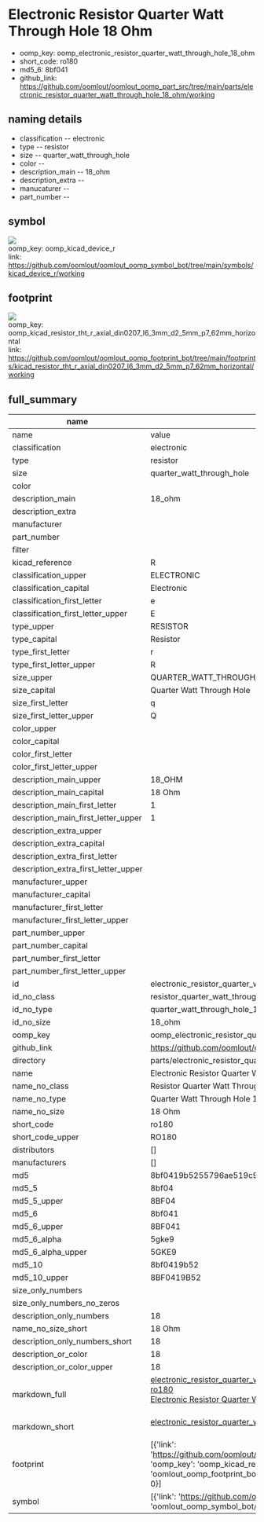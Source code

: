 # Electronic Resistor Quarter Watt Through Hole 18 Ohm

  
* oomp_key: oomp_electronic_resistor_quarter_watt_through_hole_18_ohm 
* short_code: ro180
* md5_6: 8bf041  
* github_link: https://github.com/oomlout/oomlout_oomp_part_src/tree/main/parts/electronic_resistor_quarter_watt_through_hole_18_ohm/working  
## naming details
* classification -- electronic
* type -- resistor
* size -- quarter_watt_through_hole
* color -- 
* description_main -- 18_ohm
* description_extra -- 
* manucaturer -- 
* part_number -- 



## symbol

![](symbol/{index}}/working/working_600.png)  
oomp_key: oomp_kicad_device_r  
link: https://github.com/oomlout/oomlout_oomp_symbol_bot/tree/main/symbols/kicad_device_r/working  

## footprint

![](footprint/{index}/working/working_600.png)  
oomp_key: oomp_kicad_resistor_tht_r_axial_din0207_l6_3mm_d2_5mm_p7_62mm_horizontal  
link: https://github.com/oomlout/oomlout_oomp_footprint_bot/tree/main/footprints/kicad_resistor_tht_r_axial_din0207_l6_3mm_d2_5mm_p7_62mm_horizontal/working  

## full_summary
| name | value | 
| --- | --- | 
| name | value | 
| classification | electronic | 
| type | resistor | 
| size | quarter_watt_through_hole | 
| color |  | 
| description_main | 18_ohm | 
| description_extra |  | 
| manufacturer |  | 
| part_number |  | 
| filter |  | 
| kicad_reference | R | 
| classification_upper | ELECTRONIC | 
| classification_capital | Electronic | 
| classification_first_letter | e | 
| classification_first_letter_upper | E | 
| type_upper | RESISTOR | 
| type_capital | Resistor | 
| type_first_letter | r | 
| type_first_letter_upper | R | 
| size_upper | QUARTER_WATT_THROUGH_HOLE | 
| size_capital | Quarter Watt Through Hole | 
| size_first_letter | q | 
| size_first_letter_upper | Q | 
| color_upper |  | 
| color_capital |  | 
| color_first_letter |  | 
| color_first_letter_upper |  | 
| description_main_upper | 18_OHM | 
| description_main_capital | 18 Ohm | 
| description_main_first_letter | 1 | 
| description_main_first_letter_upper | 1 | 
| description_extra_upper |  | 
| description_extra_capital |  | 
| description_extra_first_letter |  | 
| description_extra_first_letter_upper |  | 
| manufacturer_upper |  | 
| manufacturer_capital |  | 
| manufacturer_first_letter |  | 
| manufacturer_first_letter_upper |  | 
| part_number_upper |  | 
| part_number_capital |  | 
| part_number_first_letter |  | 
| part_number_first_letter_upper |  | 
| id | electronic_resistor_quarter_watt_through_hole_18_ohm | 
| id_no_class | resistor_quarter_watt_through_hole_18_ohm | 
| id_no_type | quarter_watt_through_hole_18_ohm | 
| id_no_size | 18_ohm | 
| oomp_key | oomp_electronic_resistor_quarter_watt_through_hole_18_ohm | 
| github_link | https://github.com/oomlout/oomlout_oomp_part_src/tree/main/parts/electronic_resistor_quarter_watt_through_hole_18_ohm/working | 
| directory | parts/electronic_resistor_quarter_watt_through_hole_18_ohm | 
| name | Electronic Resistor Quarter Watt Through Hole 18 Ohm | 
| name_no_class | Resistor Quarter Watt Through Hole 18 Ohm | 
| name_no_type | Quarter Watt Through Hole 18 Ohm | 
| name_no_size | 18 Ohm | 
| short_code | ro180 | 
| short_code_upper | RO180 | 
| distributors | [] | 
| manufacturers | [] | 
| md5 | 8bf0419b5255796ae519c97ac1b7cec1 | 
| md5_5 | 8bf04 | 
| md5_5_upper | 8BF04 | 
| md5_6 | 8bf041 | 
| md5_6_upper | 8BF041 | 
| md5_6_alpha | 5gke9 | 
| md5_6_alpha_upper | 5GKE9 | 
| md5_10 | 8bf0419b52 | 
| md5_10_upper | 8BF0419B52 | 
| size_only_numbers |  | 
| size_only_numbers_no_zeros |  | 
| description_only_numbers | 18 | 
| name_no_size_short | 18 Ohm | 
| description_only_numbers_short | 18 | 
| description_or_color | 18 | 
| description_or_color_upper | 18 | 
| markdown_full | [electronic_resistor_quarter_watt_through_hole_18_ohm](https://github.com/oomlout/oomlout_oomp_part_src/tree/main/parts/electronic_resistor_quarter_watt_through_hole_18_ohm/working)<br>[ro180](https://github.com/oomlout/oomlout_oomp_part_src/tree/main/parts/electronic_resistor_quarter_watt_through_hole_18_ohm/working)<br>[Electronic Resistor Quarter Watt Through Hole 18 Ohm](https://github.com/oomlout/oomlout_oomp_part_src/tree/main/parts/electronic_resistor_quarter_watt_through_hole_18_ohm/working)<br><br> | 
| markdown_short | [electronic_resistor_quarter_watt_through_hole_18_ohm](https://github.com/oomlout/oomlout_oomp_part_src/tree/main/parts/electronic_resistor_quarter_watt_through_hole_18_ohm/working)<br><br> | 
| footprint | [{'link': 'https://github.com/oomlout/oomlout_oomp_footprint_bot/tree/main/foootprntss/kicad_resistor_tht_r_axial_din0207_l6_3mm_d2_5mm_p7_62mm_horizontal', 'oomp_key': 'oomp_kicad_resistor_tht_r_axial_din0207_l6_3mm_d2_5mm_p7_62mm_horizontal', 'directory': 'oomlout_oomp_footprint_bot/footprints/kicad_resistor_tht_r_axial_din0207_l6_3mm_d2_5mm_p7_62mm_horizontal//working/working.kicad_mod', 'index': 0}] | 
| symbol | [{'link': 'https://github.com/oomlout/oomlout_oomp_symbol_bot/tree/main/symbols/kicad_device_r', 'oomp_key': 'oomp_kicad_device_r', 'directory': 'oomlout_oomp_symbol_bot/symbols/kicad_device_r//working/working.kicad_sym', 'index': 0}] | 
